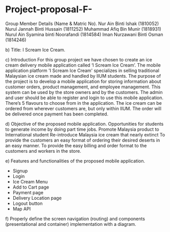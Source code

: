 # Project-proposal-F-
Group Member Details (Name & Matric No).
Nur Ain Binti Ishak (1810052)
Nurul Jannah Binti Hussain (1811252)
Muhammad Afiq Bin Munir (1818931)
Nurul Ain Syamina binti Noorafandi (1814584)
Iman Nurzawani Binti Osman (1814246)

b) Title: I Scream Ice Cream.

c) Introduction
For this group project we have chosen to create an ice cream delivery mobile application called ‘I Scream Ice Cream’. The mobile application platform 'I Scream Ice Cream' specializes in selling traditional Malaysian ice cream made and handled by IIUM students. The purpose of the project is to develop a mobile application for storing information about customer orders, product management, and employee management. This system can be used by the store owners and by the customers. The admin and user should be able to register and login to use this mobile application. There’s 5 flavours to choose from in the application. The ice cream can be ordered from wherever customers are, but only within IIUM. The order will be delivered once payment has been completed.

d) Objective of the proposed mobile application.
Opportunities for students to generate income by doing part time jobs.
Promote Malaysia product to International student
Re-introduce Malaysia ice cream that nearly extinct 
To provide the customers an easy format of ordering their desired deserts in an easy manner.
To provide the easy billing and order format to the customers and workers in the store.

e) Features and functionalities of the proposed mobile application.
- Signup
- Login
- Ice Cream Menu
- Add to Cart page
- Payment page
- Delivery Location page
- Logout button
- Map API

f) Properly define the screen navigation (routing) and components (presentational and
container) implementation with a diagram.

